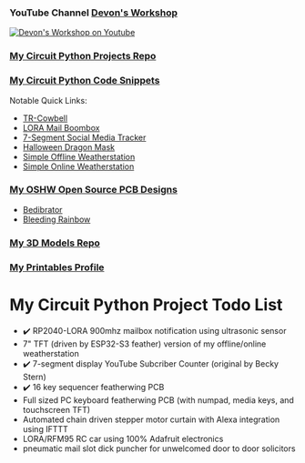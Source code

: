 ### YouTube Channel [Devon's Workshop](https://www.youtube.com/channel/UCx9Em9JRQ8XkFHKhqQ_Sr8w)

[![Devon's Workshop on Youtube](https://user-images.githubusercontent.com/49322231/215252546-b0cefa5e-c59f-48cc-a0ec-a01161589979.png)](https://www.youtube.com/channel/UCx9Em9JRQ8XkFHKhqQ_Sr8w)

### [My Circuit Python Projects Repo](https://github.com/DJDevon3/My_Circuit_Python_Projects)
### [My Circuit Python Code Snippets](https://github.com/DJDevon3/My_Circuit_Python_Projects/tree/main/Circuit%20Python%20Snippets)
Notable Quick Links:
- [TR-Cowbell](https://github.com/DJDevon3/My_Circuit_Python_Projects/tree/main/Boards/raspberrypi/Raspberry%20Pi%20Pico/TR%20Cowbell)
- [LORA Mail Boombox](https://github.com/DJDevon3/My_Circuit_Python_Projects/tree/main/Multi-Board%20Projects/LORA%20Mail%20Boombox)
- [7-Segment Social Media Tracker](https://github.com/DJDevon3/My_Circuit_Python_Projects/tree/main/Boards/espressif/Adafruit%20Feather%20ESP32-S2/7-segment%20Multiplexed%20Social)
- [Halloween Dragon Mask](https://github.com/DJDevon3/My_Circuit_Python_Projects/tree/main/Multi-Board%20Projects/Dragon%20Mask%20Halloween%202022)
- [Simple Offline Weatherstation](https://github.com/DJDevon3/My_Circuit_Python_Projects/tree/main/Boards/nrf/Adafruit%20Feather%20Bluefruit%20Sense/Adafruit%203.5%20TFT%20Featherwing/Simple_Offline_Weatherstation)
- [Simple Online Weatherstation](https://github.com/DJDevon3/My_Circuit_Python_Projects/tree/main/Boards/espressif/Adafruit%20Feather%20ESP32-S2/3.5%20TFT%20Featherwing/Online%20OpenWeatherMaps%20Weatherstation)

### [My OSHW Open Source PCB Designs](https://oshwlab.com/djdevon3/album/DJDevon3-Electronics)
- [Bedibrator](https://github.com/DJDevon3/Bedibrator)
- [Bleeding Rainbow](https://oshwlab.com/djdevon3/bleeding_rainbow_50)

### [My 3D Models Repo](https://github.com/DJDevon3/My_3D_Projects)
### [My Printables Profile](https://www.printables.com/social/469699-treasuredev/about)

# My Circuit Python Project Todo List
- ✔️ RP2040-LORA 900mhz mailbox notification using ultrasonic sensor
- 7" TFT (driven by ESP32-S3 feather) version of my offline/online weatherstation
- ✔️ 7-segment display YouTube Subcriber Counter (original by Becky Stern)
- ✔️ 16 key sequencer featherwing PCB
- Full sized PC keyboard featherwing PCB (with numpad, media keys, and touchscreen TFT)
- Automated chain driven stepper motor curtain with Alexa integration using IFTTT
- LORA/RFM95 RC car using 100% Adafruit electronics
- pneumatic mail slot dick puncher for unwelcomed door to door solicitors

<!--
**DJDevon3/DJDevon3** is a ✨ _special_ ✨ repository because its `README.md` (this file) appears on your GitHub profile.

Here are some ideas to get you started:

- 🔭 I’m currently working on ...
- 🌱 I’m currently learning ...
- 👯 I’m looking to collaborate on ...
- 🤔 I’m looking for help with ...
- 💬 Ask me about ...
- 📫 How to reach me: ...
- 😄 Pronouns: ...
- ⚡ Fun fact: ...
-->
